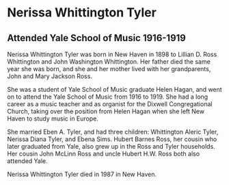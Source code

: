 # Nerissa Whittington Tyler
## Attended Yale School of Music 1916-1919
Nerissa Whittington Tyler was born in New Haven in 1898 to Lillian D. Ross Whittington and John Washington Whittington. Her father died the same year she was born, and she and her mother lived with her grandparents, John and Mary Jackson Ross. 

She was a student of Yale School of Music graduate Helen Hagan, and went on to attend the Yale School of Music from 1916 to 1919. She had a long career as a music teacher and as organist for the Dixwell Congregational Church, taking over the position from Helen Hagan when she left New Haven to study music in Europe.

She married Eben A. Tyler, and had three children: Whittington Aleric Tyler, Nerissa Diana Tyler, and Ebena Sims. Hubert Barnes Ross, her cousin who later graduated from Yale, also grew up in the Ross and Tyler households. Her cousin John McLinn Ross and uncle Hubert H.W. Ross both also attended Yale.

Nerissa Whittington Tyler died in 1987 in New Haven.
